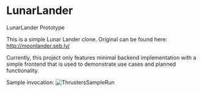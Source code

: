 # LunarLander

LunarLander Prototype

This is a simple Lunar Lander clone. Original can be found here: http://moonlander.seb.ly/

Currently, this project only features minimal backend implementation with a simple frontend that is used to demonstrate use cases and planned functionality. 

Sample invocation:
![ThrustersSampleRun](https://github.com/WillTimani/LunarLanderPrototype/tree/master/Images/ThrustersSampleRun.png)
